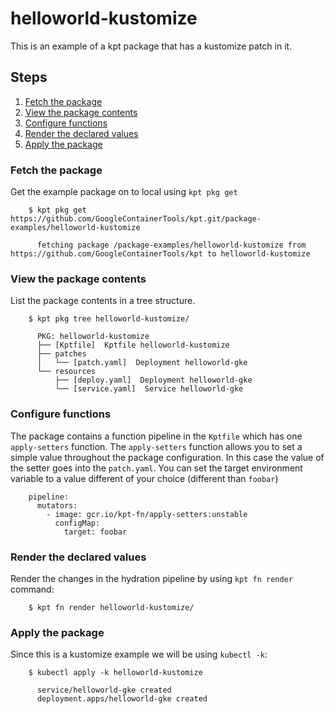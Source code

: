# helloworld-kustomize

This is an example of a kpt package that has a kustomize
patch in it.

## Steps

1. [Fetch the package](#fetch-the-package)
2. [View the package contents](#view-the-package-contents)
3. [Configure functions](#configure-functions)
4. [Render the declared values](#render-the-declared-values)
5. [Apply the package](#apply-the-package)

### Fetch the package

Get the example package on to local using `kpt pkg get`

```
    $ kpt pkg get https://github.com/GoogleContainerTools/kpt.git/package-examples/helloworld-kustomize

      fetching package /package-examples/helloworld-kustomize from https://github.com/GoogleContainerTools/kpt to helloworld-kustomize
```

### View the package contents

List the package contents in a tree structure.

```
    $ kpt pkg tree helloworld-kustomize/

      PKG: helloworld-kustomize
      ├── [Kptfile]  Kptfile helloworld-kustomize
      ├── patches
      │   └── [patch.yaml]  Deployment helloworld-gke
      └── resources
          ├── [deploy.yaml]  Deployment helloworld-gke
          └── [service.yaml]  Service helloworld-gke
```

### Configure functions

The package contains a function pipeline in the `Kptfile` which has
one `apply-setters` function.  The `apply-setters` function allows you to
set a simple value throughout the package configuration.  In this case the
value of the setter goes into the `patch.yaml`.  You can set the target
environment variable to a value different of your choice (different
than `foobar`)

```
    pipeline:
      mutators:
        - image: gcr.io/kpt-fn/apply-setters:unstable
          configMap:
            target: foobar
```

### Render the declared values

Render the changes in the hydration pipeline by using `kpt fn render` command:

```
    $ kpt fn render helloworld-kustomize/
```

### Apply the package

Since this is a kustomize example we will be using `kubectl -k`:

```
    $ kubectl apply -k helloworld-kustomize

      service/helloworld-gke created
      deployment.apps/helloworld-gke created
```